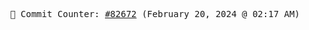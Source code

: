 <p align="center">
    <samp>
        📮 Commit Counter: <a href="https://github.com/Javascript-void0/Javascript-void0/commits/main">#82672</a> (February 20, 2024 @ 02:17 AM)
    </samp>
</p>